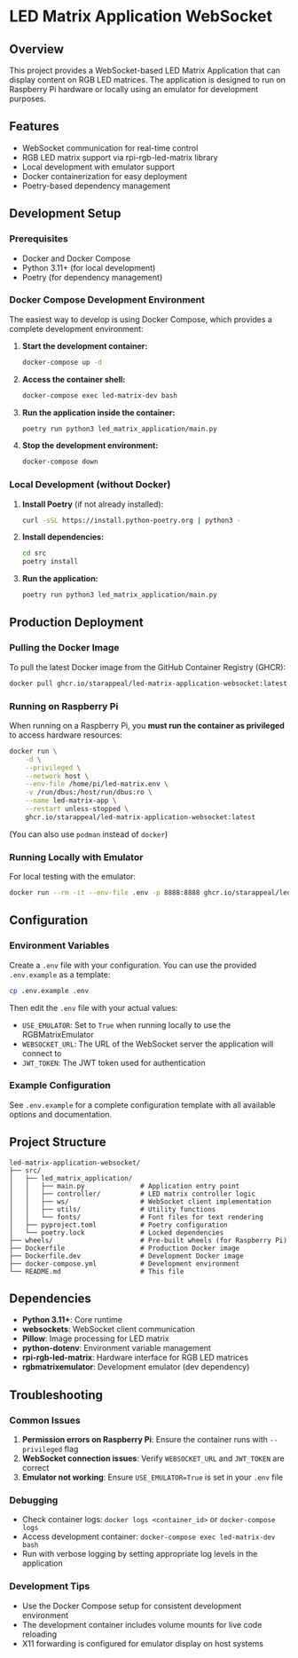 # LED Matrix Application WebSocket

## Overview
This project provides a WebSocket-based LED Matrix Application that can display content on RGB LED matrices. The application is designed to run on Raspberry Pi hardware or locally using an emulator for development purposes.

## Features
- WebSocket communication for real-time control
- RGB LED matrix support via rpi-rgb-led-matrix library
- Local development with emulator support
- Docker containerization for easy deployment
- Poetry-based dependency management

## Development Setup

### Prerequisites
- Docker and Docker Compose
- Python 3.11+ (for local development)
- Poetry (for dependency management)

### Docker Compose Development Environment

The easiest way to develop is using Docker Compose, which provides a complete development environment:

1. **Start the development container:**
   ```bash
   docker-compose up -d
   ```

2. **Access the container shell:**
   ```bash
   docker-compose exec led-matrix-dev bash
   ```

3. **Run the application inside the container:**
   ```bash
   poetry run python3 led_matrix_application/main.py
   ```

4. **Stop the development environment:**
   ```bash
   docker-compose down
   ```

### Local Development (without Docker)

1. **Install Poetry** (if not already installed):
   ```bash
   curl -sSL https://install.python-poetry.org | python3 -
   ```

2. **Install dependencies:**
   ```bash
   cd src
   poetry install
   ```

3. **Run the application:**
   ```bash
   poetry run python3 led_matrix_application/main.py
   ```

## Production Deployment

### Pulling the Docker Image
To pull the latest Docker image from the GitHub Container Registry (GHCR):

```bash
docker pull ghcr.io/starappeal/led-matrix-application-websocket:latest
```

### Running on Raspberry Pi
When running on a Raspberry Pi, you **must run the container as privileged** to access hardware resources:

```bash
docker run \
    -d \
    --privileged \
    --network host \
    --env-file /home/pi/led-matrix.env \
    -v /run/dbus:/host/run/dbus:ro \
    --name led-matrix-app \
    --restart unless-stopped \
    ghcr.io/starappeal/led-matrix-application-websocket:latest
```

(You can also use `podman` instead of `docker`)

### Running Locally with Emulator
For local testing with the emulator:

```bash
docker run --rm -it --env-file .env -p 8888:8888 ghcr.io/starappeal/led-matrix-application-websocket:latest
```

## Configuration

### Environment Variables
Create a `.env` file with your configuration. You can use the provided `.env.example` as a template:

```bash
cp .env.example .env
```

Then edit the `.env` file with your actual values:

- `USE_EMULATOR`: Set to `True` when running locally to use the RGBMatrixEmulator
- `WEBSOCKET_URL`: The URL of the WebSocket server the application will connect to
- `JWT_TOKEN`: The JWT token used for authentication

### Example Configuration
See `.env.example` for a complete configuration template with all available options and documentation.

## Project Structure
```
led-matrix-application-websocket/
├── src/
│   ├── led_matrix_application/
│   │   ├── main.py              # Application entry point
│   │   ├── controller/          # LED matrix controller logic
│   │   ├── ws/                  # WebSocket client implementation
│   │   ├── utils/               # Utility functions
│   │   └── fonts/               # Font files for text rendering
│   ├── pyproject.toml           # Poetry configuration
│   └── poetry.lock              # Locked dependencies
├── wheels/                      # Pre-built wheels (for Raspberry Pi)
├── Dockerfile                   # Production Docker image
├── Dockerfile.dev               # Development Docker image
├── docker-compose.yml           # Development environment
└── README.md                    # This file
```

## Dependencies
- **Python 3.11+**: Core runtime
- **websockets**: WebSocket client communication
- **Pillow**: Image processing for LED matrix
- **python-dotenv**: Environment variable management
- **rpi-rgb-led-matrix**: Hardware interface for RGB LED matrices
- **rgbmatrixemulator**: Development emulator (dev dependency)

## Troubleshooting

### Common Issues
1. **Permission errors on Raspberry Pi**: Ensure the container runs with `--privileged` flag
2. **WebSocket connection issues**: Verify `WEBSOCKET_URL` and `JWT_TOKEN` are correct
3. **Emulator not working**: Ensure `USE_EMULATOR=True` is set in your `.env` file

### Debugging
- Check container logs: `docker logs <container_id>` or `docker-compose logs`
- Access development container: `docker-compose exec led-matrix-dev bash`
- Run with verbose logging by setting appropriate log levels in the application

### Development Tips
- Use the Docker Compose setup for consistent development environment
- The development container includes volume mounts for live code reloading
- X11 forwarding is configured for emulator display on host systems

